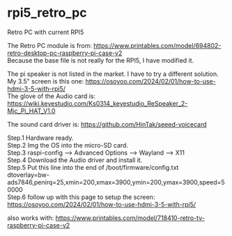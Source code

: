# rpi5_retro_pc
Retro PC with current RPI5

The Retro PC module is from: https://www.printables.com/model/694802-retro-desktop-pc-raspberry-pi-case-v2  
Because the base file is not really for the RPI5, I have modified it.  

The pi speaker is not listed in the market. I have to try a different solution.  
My 3.5" screen is this one:  https://osoyoo.com/2024/02/01/how-to-use-hdmi-3-5-with-rpi5/  
The glove of the Audio card is:  https://wiki.keyestudio.com/Ks0314_keyestudio_ReSpeaker_2-Mic_Pi_HAT_V1.0  



The sound card driver is:  https://github.com/HinTak/seeed-voicecard  

Step.1 Hardware ready.  
Step.2 Img the OS into the micro-SD card.  
Step.3 raspi-config --> Advanced Options --> Wayland --> X11  
Step.4 Download the Audio driver and install it.  
Step.5 Put this line into the end of /boot/firmware/config.txt  
  dtoverlay=bw-ads7846,penirq=25,xmin=200,xmax=3900,ymin=200,ymax=3900,speed=50000  
Step.6 follow up with this page to setup the screen: https://osoyoo.com/2024/02/01/how-to-use-hdmi-3-5-with-rpi5/  



also works with: https://www.printables.com/model/718410-retro-tv-raspberry-pi-case-v2  
